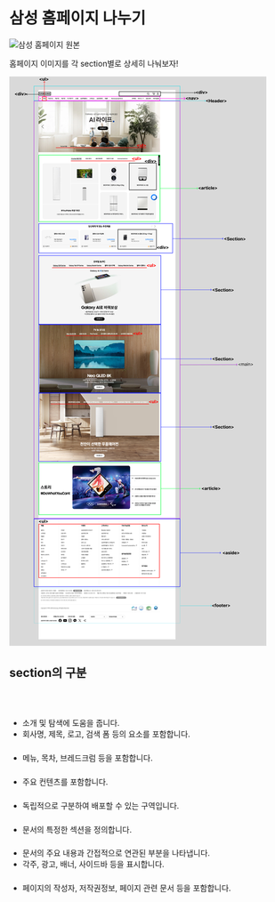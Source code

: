 # 삼성 홈페이지 나누기

![삼성 홈페이지 원본](./img/samsung.png)

홈페이지 이미지를 각 section별로 상세히 나눠보자!

![삼성 홈페이지 원본](./img/samsung2.png)

## section의 구분

### <header>
- 소개 및 탐색에 도움을 줍니다.
- 회사명, 제목, 로고, 검색 폼 등의 요소를 포함합니다.

### <nav>
- 메뉴, 목차, 브레드크럼 등을 포함합니다.

### <main>
- 주요 컨텐츠를 포함합니다.

### <article>
- 독립적으로 구분하여 배포할 수 있는 구역입니다.

### <section>
- 문서의 특정한 섹션을 정의합니다.

### <aside>
- 문서의 주요 내용과 간접적으로 연관된 부분을 나타냅니다.
- 각주, 광고, 배너, 사이드바 등을 표시합니다.

### <footer>
- 페이지의 작성자, 저작권정보, 페이지 관련 문서 등을 포함합니다.